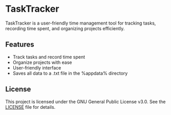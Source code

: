 # TaskTracker

TaskTracker is a user-friendly time management tool for tracking tasks, recording time spent, and organizing projects efficiently.

## Features

- Track tasks and record time spent
- Organize projects with ease
- User-friendly interface
- Saves all data to a .txt file in the %appdata% directory

## License

This project is licensed under the GNU General Public License v3.0. See the [LICENSE](https://github.com/killer6oose/TaskTracker/blob/main/LICENSE) file for details.
